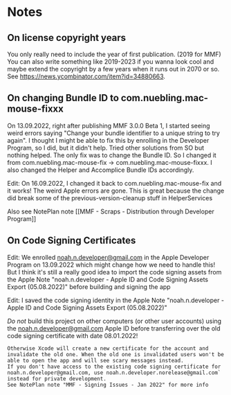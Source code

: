 #  Notes

## On license copyright years

You only really need to include the year of first publication. (2019 for MMF) You can also write something like 2019-2023 if you wanna look cool and maybe extend the copyright by a few years when it runs out in 2070 or so. See https://news.ycombinator.com/item?id=34880663. 

## On changing Bundle ID to com.nuebling.mac-mouse-fixxx

On 13.09.2022, right after publishing MMF 3.0.0 Beta 1, I started seeing weird errors saying "Change your bundle identifier to a unique string to try again". I thought I might be able to fix this by enrolling in the Developer Program, so I did, but it didn't help. Tried other solutions from SO but nothing helped. The only fix was to change the Bundle ID. So I changed it from com.nuebling.mac-mouse-fix -> com.nuebling.mac-mouse-fixxx. I also changed the Helper and Accomplice Bundle IDs accordingly.

Edit: On 16.09.2022, I changed it back to com.nuebling.mac-mouse-fix and it works! The weird Apple errors are gone. This is great because the change did break some of the previous-version-cleanup stuff in HelperServices 

Also see NotePlan note [[MMF - Scraps - Distribution through Developer Program]]

## On Code Signing Certificates

Edit: We enrolled noah.n.developer@gmail.com in the Apple Developer Program on 13.09.2022 which might change how we need to handle this! But I think it's still a really good idea to import the code signing assets from the Apple Note "noah.n.developer - Apple ID and Code Signing Assets Export (05.08.2022)" before building and signing the app 

Edit: I saved the code signing identity in the Apple Note "noah.n.developer - Apple ID and Code Signing Assets Export (05.08.2022)"
 
*Do not* build this project on other computers (or other user accounts) using the noah.n.developer@gmail.com Apple ID before transferring over the old code signing certificate with date 08.01.2022!

    Otherwise Xcode will create a new certificate for the account and invalidate the old one. When the old one is invalidated users won't be able to open the app and will see scary messages instead.
    If you don't have access to the existing code signing certificate for noah.n.developer@gmail.com, use noah.n.developer.norelease@gmail.com` instead for private development.
    See NotePlan note "MMF - Signing Issues - Jan 2022" for more info


